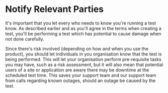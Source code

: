 # Notify Relevant Parties

It's important that you let every who needs to know you're running a test know.
As described earlier and as you'll agree in the terms when creating a test, you'll
be performing a test which has potential to cause damage when not done carefully.

Since there's risk involved (depending on how and when you use the product), you should
let individuals in you organisation know that the test is being performed. This
will let your organisation perform pre-requisite tasks you may have, such as
a risk assessment, but it will also mean that potential users of a site or application
are aware there may be downtime at the scheduled test time. This saves your
support team and our support team from calls regarding known outages, should an
outage be caused by the test. 
